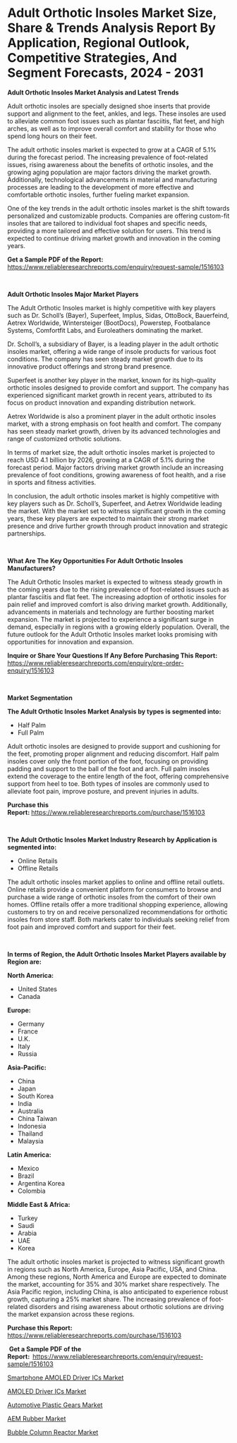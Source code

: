 <p><h1>Adult Orthotic Insoles Market Size, Share & Trends Analysis Report By Application, Regional Outlook, Competitive Strategies, And Segment Forecasts, 2024 - 2031</h1></p><p><strong>Adult Orthotic Insoles Market Analysis and Latest Trends</strong></p>
<p><p>Adult orthotic insoles are specially designed shoe inserts that provide support and alignment to the feet, ankles, and legs. These insoles are used to alleviate common foot issues such as plantar fasciitis, flat feet, and high arches, as well as to improve overall comfort and stability for those who spend long hours on their feet.</p><p>The adult orthotic insoles market is expected to grow at a CAGR of 5.1% during the forecast period. The increasing prevalence of foot-related issues, rising awareness about the benefits of orthotic insoles, and the growing aging population are major factors driving the market growth. Additionally, technological advancements in material and manufacturing processes are leading to the development of more effective and comfortable orthotic insoles, further fueling market expansion.</p><p>One of the key trends in the adult orthotic insoles market is the shift towards personalized and customizable products. Companies are offering custom-fit insoles that are tailored to individual foot shapes and specific needs, providing a more tailored and effective solution for users. This trend is expected to continue driving market growth and innovation in the coming years.</p></p>
<p><strong>Get a Sample PDF of the Report:&nbsp;</strong> <a href="https://www.reliableresearchreports.com/enquiry/request-sample/1516103">https://www.reliableresearchreports.com/enquiry/request-sample/1516103</a></p>
<p>&nbsp;</p>
<p><strong>Adult Orthotic Insoles Major Market Players</strong></p>
<p><p>The Adult Orthotic Insoles market is highly competitive with key players such as Dr. Scholl’s (Bayer), Superfeet, Implus, Sidas, OttoBock, Bauerfeind, Aetrex Worldwide, Wintersteiger (BootDocs), Powerstep, Footbalance Systems, Comfortfit Labs, and Euroleathers dominating the market.</p><p>Dr. Scholl’s, a subsidiary of Bayer, is a leading player in the adult orthotic insoles market, offering a wide range of insole products for various foot conditions. The company has seen steady market growth due to its innovative product offerings and strong brand presence.</p><p>Superfeet is another key player in the market, known for its high-quality orthotic insoles designed to provide comfort and support. The company has experienced significant market growth in recent years, attributed to its focus on product innovation and expanding distribution network.</p><p>Aetrex Worldwide is also a prominent player in the adult orthotic insoles market, with a strong emphasis on foot health and comfort. The company has seen steady market growth, driven by its advanced technologies and range of customized orthotic solutions.</p><p>In terms of market size, the adult orthotic insoles market is projected to reach USD 4.1 billion by 2026, growing at a CAGR of 5.1% during the forecast period. Major factors driving market growth include an increasing prevalence of foot conditions, growing awareness of foot health, and a rise in sports and fitness activities.</p><p>In conclusion, the adult orthotic insoles market is highly competitive with key players such as Dr. Scholl’s, Superfeet, and Aetrex Worldwide leading the market. With the market set to witness significant growth in the coming years, these key players are expected to maintain their strong market presence and drive further growth through product innovation and strategic partnerships.</p></p>
<p>&nbsp;</p>
<p><strong>What Are The Key Opportunities For Adult Orthotic Insoles Manufacturers?</strong></p>
<p><p>The Adult Orthotic Insoles market is expected to witness steady growth in the coming years due to the rising prevalence of foot-related issues such as plantar fasciitis and flat feet. The increasing adoption of orthotic insoles for pain relief and improved comfort is also driving market growth. Additionally, advancements in materials and technology are further boosting market expansion. The market is projected to experience a significant surge in demand, especially in regions with a growing elderly population. Overall, the future outlook for the Adult Orthotic Insoles market looks promising with opportunities for innovation and expansion.</p></p>
<p><strong>Inquire or Share Your Questions If Any Before Purchasing This Report:</strong> <a href="https://www.reliableresearchreports.com/enquiry/pre-order-enquiry/1516103">https://www.reliableresearchreports.com/enquiry/pre-order-enquiry/1516103</a></p>
<p>&nbsp;</p>
<p><strong>Market Segmentation</strong></p>
<p><strong>The Adult Orthotic Insoles Market Analysis by types is segmented into:</strong></p>
<p><ul><li>Half Palm</li><li>Full Palm</li></ul></p>
<p><p>Adult orthotic insoles are designed to provide support and cushioning for the feet, promoting proper alignment and reducing discomfort. Half palm insoles cover only the front portion of the foot, focusing on providing padding and support to the ball of the foot and arch. Full palm insoles extend the coverage to the entire length of the foot, offering comprehensive support from heel to toe. Both types of insoles are commonly used to alleviate foot pain, improve posture, and prevent injuries in adults.</p></p>
<p><strong>Purchase this Report:&nbsp;</strong><a href="https://www.reliableresearchreports.com/purchase/1516103">https://www.reliableresearchreports.com/purchase/1516103</a></p>
<p>&nbsp;</p>
<p><strong>The Adult Orthotic Insoles Market Industry Research by Application is segmented into:</strong></p>
<p><ul><li>Online Retails</li><li>Offline Retails</li></ul></p>
<p><p>The adult orthotic insoles market applies to online and offline retail outlets. Online retails provide a convenient platform for consumers to browse and purchase a wide range of orthotic insoles from the comfort of their own homes. Offline retails offer a more traditional shopping experience, allowing customers to try on and receive personalized recommendations for orthotic insoles from store staff. Both markets cater to individuals seeking relief from foot pain and improved comfort and support for their feet.</p></p>
<p>&nbsp;</p>
<p><strong>In terms of Region, the Adult Orthotic Insoles Market Players available by Region are:</strong></p>
<p>
    <p> <strong> North America: </strong>
        <ul>
            <li>United States</li>
            <li>Canada</li>
        </ul>
        </p> 
    <p> <strong> Europe: </strong>
        <ul>
            <li>Germany</li>
            <li>France</li>
            <li>U.K.</li>
            <li>Italy</li>
            <li>Russia</li>
        </ul>
        </p> 
    <p> <strong> Asia-Pacific: </strong>
        <ul>
            <li>China</li>
            <li>Japan</li>
            <li>South Korea</li>
            <li>India</li>
            <li>Australia</li>
            <li>China Taiwan</li>
            <li>Indonesia</li>
            <li>Thailand</li>
            <li>Malaysia</li>
        </ul>
        </p> 
    <p> <strong> Latin America: </strong>
        <ul>
            <li>Mexico</li>
            <li>Brazil</li>
            <li>Argentina Korea</li>
            <li>Colombia</li>
        </ul>
        </p> 
    <p> <strong> Middle East & Africa: </strong>
        <ul>
            <li>Turkey</li>
            <li>Saudi</li>
            <li>Arabia</li>
            <li>UAE</li>
            <li>Korea</li>
        </ul>
    </p>
    </p>
<p><p>The adult orthotic insoles market is projected to witness significant growth in regions such as North America, Europe, Asia Pacific, USA, and China. Among these regions, North America and Europe are expected to dominate the market, accounting for 35% and 30% market share respectively. The Asia Pacific region, including China, is also anticipated to experience robust growth, capturing a 25% market share. The increasing prevalence of foot-related disorders and rising awareness about orthotic solutions are driving the market expansion across these regions.</p></p>
<p><strong>Purchase this Report: </strong><a href="https://www.reliableresearchreports.com/purchase/1516103">https://www.reliableresearchreports.com/purchase/1516103</a></p>
<p>&nbsp;<strong>Get a Sample PDF of the Report:&nbsp;&nbsp;</strong><a href="https://www.reliableresearchreports.com/enquiry/request-sample/1516103">https://www.reliableresearchreports.com/enquiry/request-sample/1516103</a></p>
<p><strong></strong></p>
<p><p><a href="https://eight-handstand-8fb.notion.site/Smartphone-AMOLED-Driver-ICs-Market-Centers-on-Aspects-such-as-Market-Growth-Market-Share-Market-O-460720ebdf96434cb9d8e8b86d068f8e">Smartphone AMOLED Driver ICs Market</a></p><p><a href="https://simplistic-meeting-7ee.notion.site/Decoding-the-AMOLED-Driver-ICs-Market-A-Deep-Dive-into-the-Latest-Market-Trends-Market-Segmentatio-0c1b75640157489f89677407801feafb">AMOLED Driver ICs Market</a></p><p><a href="https://skillful-vermicelli-b89.notion.site/Automotive-Plastic-Gears-Market-Size-2024-2031-Global-Industrial-Analysis-Key-Geographical-Region-f9853f352b784573a78215851ffa63c3">Automotive Plastic Gears Market</a></p><p><a href="https://view.publitas.com/reportprime-1/aem-rubber-market-size-2024-2031-global-industrial-analysis-key-geographical-regions-market-share-top-key-players-product-types-and-forecast-research-report/">AEM Rubber Market</a></p><p><a href="https://view.publitas.com/reportprime-1/bubble-column-reactor-market-analysis-examines-its-scope-on-growth-opportunities-and-forecasted-trends-spanning-from-2024-to-2031/">Bubble Column Reactor Market</a></p></p>